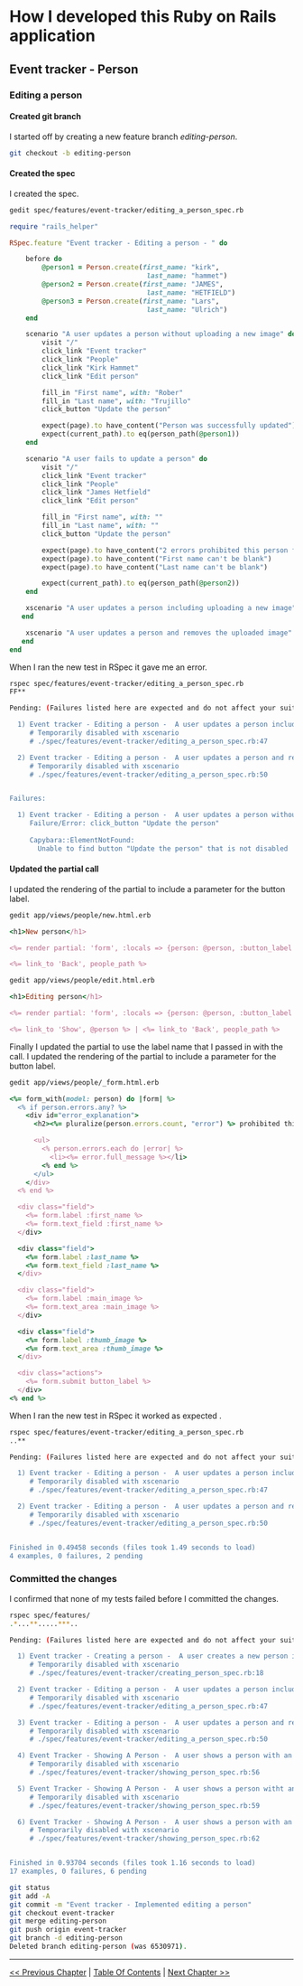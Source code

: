 # How I developed this Ruby on Rails application #


## Event tracker - Person ##


### Editing a person ###


#### Created git branch ####
I started off by creating a new feature branch *editing-person*. 
```bash
git checkout -b editing-person
```

#### Created the spec ####
I created the spec.
```bash
gedit spec/features/event-tracker/editing_a_person_spec.rb
```

```ruby
require "rails_helper"

RSpec.feature "Event tracker - Editing a person - " do

    before do
        @person1 = Person.create(first_name: "kirk",
                                  last_name: "hammet") 
        @person2 = Person.create(first_name: "JAMES",
                                  last_name: "HETFIELD") 
        @person3 = Person.create(first_name: "Lars",
                                  last_name: "Ulrich") 
    end

    scenario "A user updates a person without uploading a new image" do
        visit "/"
        click_link "Event tracker"
        click_link "People"
        click_link "Kirk Hammet"
        click_link "Edit person"

        fill_in "First name", with: "Rober"
        fill_in "Last name", with: "Trujillo"
        click_button "Update the person"

        expect(page).to have_content("Person was successfully updated")
        expect(current_path).to eq(person_path(@person1)) 
    end

    scenario "A user fails to update a person" do
        visit "/"
        click_link "Event tracker"
        click_link "People"
        click_link "James Hetfield"
        click_link "Edit person"

        fill_in "First name", with: ""
        fill_in "Last name", with: ""
        click_button "Update the person"

        expect(page).to have_content("2 errors prohibited this person from being saved:")
        expect(page).to have_content("First name can't be blank")
        expect(page).to have_content("Last name can't be blank")

        expect(current_path).to eq(person_path(@person2)) 
    end

    xscenario "A user updates a person including uploading a new image" do
   end

    xscenario "A user updates a person and removes the uploaded image" do
   end
end
```

When I ran the new test in RSpec it gave me an error.
```bash
rspec spec/features/event-tracker/editing_a_person_spec.rb 
FF**

Pending: (Failures listed here are expected and do not affect your suite's status)

  1) Event tracker - Editing a person -  A user updates a person including uploading a new image
     # Temporarily disabled with xscenario
     # ./spec/features/event-tracker/editing_a_person_spec.rb:47

  2) Event tracker - Editing a person -  A user updates a person and removes the uploaded image
     # Temporarily disabled with xscenario
     # ./spec/features/event-tracker/editing_a_person_spec.rb:50


Failures:

  1) Event tracker - Editing a person -  A user updates a person without uploading a new image
     Failure/Error: click_button "Update the person"
     
     Capybara::ElementNotFound:
       Unable to find button "Update the person" that is not disabled
```

#### Updated the partial call ####
I updated the rendering of the partial to include a parameter for the button label.
```bash
gedit app/views/people/new.html.erb
```

```ruby
<h1>New person</h1>

<%= render partial: 'form', :locals => {person: @person, :button_label => 'Create a person'} %>

<%= link_to 'Back', people_path %>
```

```bash
gedit app/views/people/edit.html.erb
```

```ruby
<h1>Editing person</h1>

<%= render partial: 'form', :locals => {person: @person, :button_label => 'Update the person'} %>

<%= link_to 'Show', @person %> | <%= link_to 'Back', people_path %>
```

Finally I updated the partial to use the label name that I passed in with the call.
I updated the rendering of the partial to include a parameter for the button label.
```bash
gedit app/views/people/_form.html.erb
```

```ruby
<%= form_with(model: person) do |form| %>
  <% if person.errors.any? %>
    <div id="error_explanation">
      <h2><%= pluralize(person.errors.count, "error") %> prohibited this person from being saved:</h2>

      <ul>
        <% person.errors.each do |error| %>
          <li><%= error.full_message %></li>
        <% end %>
      </ul>
    </div>
  <% end %>

  <div class="field">
    <%= form.label :first_name %>
    <%= form.text_field :first_name %>
  </div>

  <div class="field">
    <%= form.label :last_name %>
    <%= form.text_field :last_name %>
  </div>

  <div class="field">
    <%= form.label :main_image %>
    <%= form.text_area :main_image %>
  </div>

  <div class="field">
    <%= form.label :thumb_image %>
    <%= form.text_area :thumb_image %>
  </div>

  <div class="actions">
    <%= form.submit button_label %>
  </div>
<% end %>
```

When I ran the new test in RSpec it worked as expected .
```bash
rspec spec/features/event-tracker/editing_a_person_spec.rb 
..**

Pending: (Failures listed here are expected and do not affect your suite's status)

  1) Event tracker - Editing a person -  A user updates a person including uploading a new image
     # Temporarily disabled with xscenario
     # ./spec/features/event-tracker/editing_a_person_spec.rb:47

  2) Event tracker - Editing a person -  A user updates a person and removes the uploaded image
     # Temporarily disabled with xscenario
     # ./spec/features/event-tracker/editing_a_person_spec.rb:50


Finished in 0.49458 seconds (files took 1.49 seconds to load)
4 examples, 0 failures, 2 pending
```

### Committed the changes ###
I confirmed that none of my tests failed before I committed the changes.
```bash
rspec spec/features/
.*...**.....***..

Pending: (Failures listed here are expected and do not affect your suite's status)

  1) Event tracker - Creating a person -  A user creates a new person including uploading an image
     # Temporarily disabled with xscenario
     # ./spec/features/event-tracker/creating_person_spec.rb:18

  2) Event tracker - Editing a person -  A user updates a person including uploading a new image
     # Temporarily disabled with xscenario
     # ./spec/features/event-tracker/editing_a_person_spec.rb:47

  3) Event tracker - Editing a person -  A user updates a person and removes the uploaded image
     # Temporarily disabled with xscenario
     # ./spec/features/event-tracker/editing_a_person_spec.rb:50

  4) Event Tracker - Showing A Person -  A user shows a person with an uploaded image - Name entered in lowercase letters
     # Temporarily disabled with xscenario
     # ./spec/features/event-tracker/showing_person_spec.rb:56

  5) Event Tracker - Showing A Person -  A user shows a person witht an uploaded image - Name entered in uppercase letters
     # Temporarily disabled with xscenario
     # ./spec/features/event-tracker/showing_person_spec.rb:59

  6) Event Tracker - Showing A Person -  A user shows a person with an uploaded image - Name entered in capitalized letters
     # Temporarily disabled with xscenario
     # ./spec/features/event-tracker/showing_person_spec.rb:62


Finished in 0.93704 seconds (files took 1.16 seconds to load)
17 examples, 0 failures, 6 pending
```

```bash
git status
git add -A
git commit -m "Event tracker - Implemented editing a person"
git checkout event-tracker
git merge editing-person 
git push origin event-tracker
git branch -d editing-person
Deleted branch editing-person (was 6530971).
```

----------
[<< Previous Chapter](../section_3_event_tracker_person/3_3_showing_a_person) | [Table Of Contents](../how_i_developed_this_rails_application.md) | [Next Chapter >>](../section_3_event_tracker_person/3_5_deleting_a_person.md)